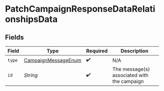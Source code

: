 # PatchCampaignResponseDataRelationshipsData


## Fields

| Field                                                                 | Type                                                                  | Required                                                              | Description                                                           |
| --------------------------------------------------------------------- | --------------------------------------------------------------------- | --------------------------------------------------------------------- | --------------------------------------------------------------------- |
| `type`                                                                | [CampaignMessageEnum](../../models/components/CampaignMessageEnum.md) | :heavy_check_mark:                                                    | N/A                                                                   |
| `id`                                                                  | *String*                                                              | :heavy_check_mark:                                                    | The message(s) associated with the campaign                           |